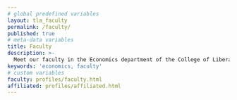 ```yaml
---
# global predefined variables
layout: tla_faculty
permalink: /faculty/
published: true
# meta-data variables
title: Faculty
description: >-
  Meet our faculty in the Economics department of the College of Liberal Arts at Temple University.
keywords: 'economics, faculty'
# custom variables
faculty: profiles/faculty.html
affiliated: profiles/affiliated.html
---
```


